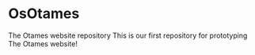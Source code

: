 # OsOtames
The Otames website repository
This is our first repository for prototyping The Otames website!
